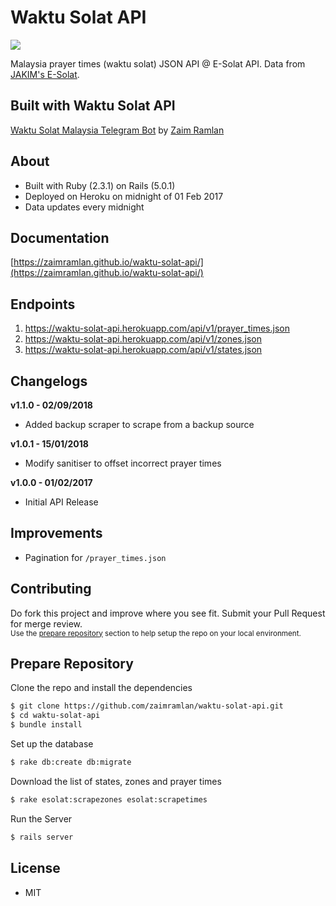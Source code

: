 # Waktu Solat API

![](https://github.com/zaimramlan/waktu-solat-api/blob/master/docs/images/waktu-solat-api.png)

Malaysia prayer times (waktu solat) JSON API @ E-Solat API. Data from [JAKIM's E-Solat](http://www.e-solat.gov.my).

## Built with Waktu Solat API

[Waktu Solat Malaysia Telegram Bot](https://waktusolatbot.my) by [Zaim Ramlan](https://github.com/zaimramlan)

## About

- Built with Ruby (2.3.1) on Rails (5.0.1)  
- Deployed on Heroku on midnight of 01 Feb 2017
- Data updates every midnight

## Documentation

[https://zaimramlan.github.io/waktu-solat-api/](https://zaimramlan.github.io/waktu-solat-api/)

## Endpoints

1. https://waktu-solat-api.herokuapp.com/api/v1/prayer_times.json
2. https://waktu-solat-api.herokuapp.com/api/v1/zones.json
3. https://waktu-solat-api.herokuapp.com/api/v1/states.json

## Changelogs

**v1.1.0 - 02/09/2018**
- Added backup scraper to scrape from a backup source

**v1.0.1 - 15/01/2018**
- Modify sanitiser to offset incorrect prayer times

**v1.0.0 - 01/02/2017**
- Initial API Release

## Improvements

- Pagination for `/prayer_times.json`

## Contributing

Do fork this project and improve where you see fit. Submit your Pull Request for merge review.  
<sup>Use the [prepare repository](https://github.com/zaimramlan/waktu-solat-api#prepare-repository) section to help setup the repo on your local environment.</sup>

## Prepare Repository

Clone the repo and install the dependencies  

``` bash
$ git clone https://github.com/zaimramlan/waktu-solat-api.git
$ cd waktu-solat-api
$ bundle install
```

Set up the database  

``` bash
$ rake db:create db:migrate
```

Download the list of states, zones and prayer times  

``` bash
$ rake esolat:scrapezones esolat:scrapetimes
```

Run the Server  

``` bash
$ rails server
```

## License

- MIT
